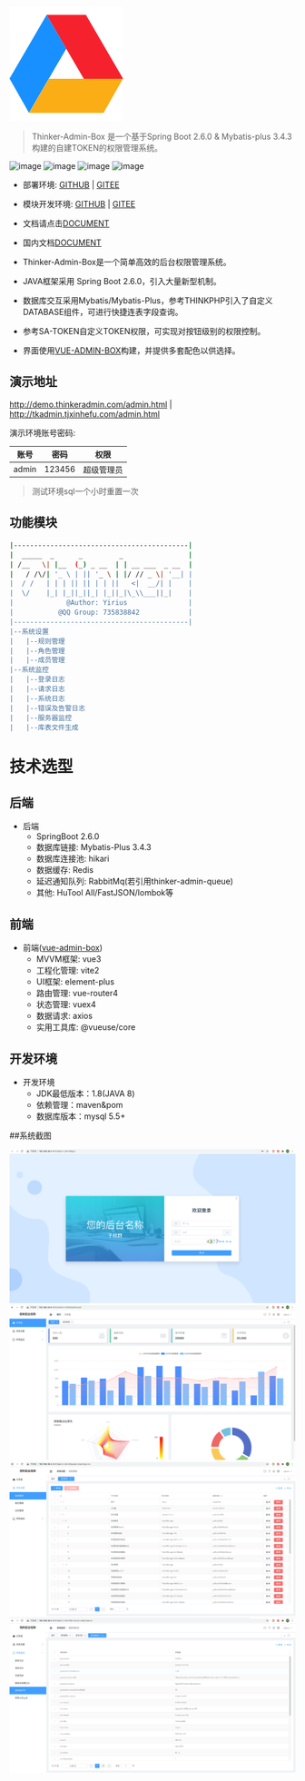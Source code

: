 ![logo](./_assets/logo.svg)

> Thinker-Admin-Box 是一个基于Spring Boot 2.6.0 & Mybatis-plus 3.4.3 构建的自建TOKEN的权限管理系统。

![image](https://img.shields.io/badge/build-success-brightgreen.svg?longCache=true&style=flat-square)
![image](https://img.shields.io/badge/license-Apache%202-4EB1BA.svg?longCache=true&style=flat-square)
![image](https://img.shields.io/badge/springboot-2.6.0-yellow.svg?longCache=true&style=popout-square)
![image](https://img.shields.io/badge/mybatisPlus-3.4.3-blue.svg?longCache=true&style=popout-square)

- 部署环境: [GITHUB](https://github.com/yirius/thinker-admin-box-web) | [GITEE](https://gitee.com/yirius/thinker-admin-box-web)
- 模块开发环境: [GITHUB](https://github.com/yirius/thinker-admin-box) | [GITEE](https://gitee.com/yirius/thinker-admin-box)

- 文档请点击[DOCUMENT](https://yirius.github.io/thinker-admin-box/index.html#/)
- 国内文档[DOCUMENT](https://www.thinkeradmin.com/index.html#/)
- Thinker-Admin-Box是一个简单高效的后台权限管理系统。
- JAVA框架采用 Spring Boot 2.6.0，引入大量新型机制。
- 数据库交互采用Mybatis/Mybatis-Plus，参考THINKPHP引入了自定义DATABASE组件，可进行快捷连表字段查询。
- 参考SA-TOKEN自定义TOKEN权限，可实现对按钮级别的权限控制。
- 界面使用[VUE-ADMIN-BOX](https://github.com/cmdparkour/vue-admin-box)构建，并提供多套配色以供选择。

## 演示地址
http://demo.thinkeradmin.com/admin.html | http://tkadmin.tjxinhefu.com/admin.html

演示环境账号密码:

账号 | 密码| 权限
---|---|---
admin | 123456 | 超级管理员

> 测试环境sql一个小时重置一次

## 功能模块
```bash
|-------------------------------------------|  
|  _____  _      _         _                |  
| /__   \| |__  (_) _ __  | | __ ___  _ __  |  
|   / /\/| '_ \ | || '_ \ | |/ // _ \| '__| |  
|  / /   | | | || || | | ||   <|  __/| |    |  
|  \/    |_| |_||_||_| |_||_|\_\\___||_|    |  
|             @Author: Yirius               |  
|           @QQ Group: 735838842            |  
|-------------------------------------------|
|--系统设置
|   |--规则管理
|   |--角色管理
|   |--成员管理
|--系统监控
|   |--登录日志
|   |--请求日志
|   |--系统日志
|   |--错误及告警日志
|   |--服务器监控
|   |--库表文件生成
```

# 技术选型
## 后端
- 后端
    - SpringBoot 2.6.0
    - 数据库链接: Mybatis-Plus 3.4.3
    - 数据库连接池: hikari
    - 数据缓存: Redis
    - 延迟通知队列: RabbitMq(若引用thinker-admin-queue)
    - 其他: HuTool All/FastJSON/lombok等

## 前端
- 前端([vue-admin-box](https://github.com/cmdparkour/vue-admin-box))
    - MVVM框架: vue3
    - 工程化管理: vite2
    - UI框架: element-plus
    - 路由管理: vue-router4
    - 状态管理: vuex4
    - 数据请求: axios
    - 实用工具库: @vueuse/core

## 开发环境
- 开发环境
    - JDK最低版本：1.8(JAVA 8)
    - 依赖管理：maven&pom
    - 数据库版本：mysql 5.5+

##系统截图

![image](./_assets/examples/login.png)
![image](./_assets/examples/dashboard.png)
![image](./_assets/examples/rules.png)
![image](./_assets/examples/monitor.png)